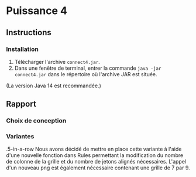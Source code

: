 Puissance 4
===========

Instructions
------------
### Installation
1. Télécharger l'archive `connect4.jar`.
2. Dans une fenêtre de terminal, entrer la commande `java -jar connect4.jar`
   dans le répertoire où l'archive JAR est située.

(La version Java 14 est recommandée.)

Rapport
-------
### Choix de conception

### Variantes
.5-in-a-row
Nous avons décidé de mettre en place cette variante à l'aide d'une nouvelle fonction dans Rules permettant la modification du nombre de colonne de la grille et du nombre de jetons alignés nécessaires. L'appel d'un nouveau png est également nécessaire contenant une grille de 7 par 9.
